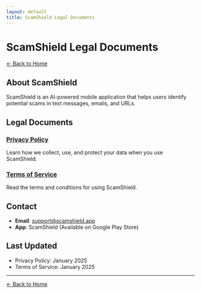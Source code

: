 ```yaml
---
layout: default
title: ScamShield Legal Documents
---
```


# ScamShield Legal Documents

[← Back to Home](/)

## About ScamShield
ScamShield is an AI-powered mobile application that helps users identify potential scams in text messages, emails, and URLs.

## Legal Documents

### [Privacy Policy](privacy-policy)
Learn how we collect, use, and protect your data when you use ScamShield.

### [Terms of Service](terms-of-service)
Read the terms and conditions for using ScamShield.

## Contact
- **Email**: support@scamshield.app
- **App**: ScamShield (Available on Google Play Store)

## Last Updated
- Privacy Policy: January 2025
- Terms of Service: January 2025

---

[← Back to Home](/)
